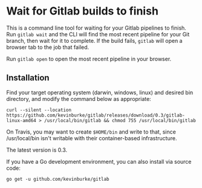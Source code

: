 # Wait for Gitlab builds to finish

This is a command line tool for waiting for your Gitlab pipelines to finish.
Run `gitlab wait` and the CLI will find the most recent pipeline for your Git
branch, then wait for it to complete. If the build fails, `gitlab` will open a
browser tab to the job that failed.

Run `gitlab open` to open the most recent pipeline in your browser.

## Installation

Find your target operating system (darwin, windows, linux) and desired bin
directory, and modify the command below as appropriate:

    curl --silent --location https://github.com/kevinburke/gitlab/releases/download/0.3/gitlab-linux-amd64 > /usr/local/bin/gitlab && chmod 755 /usr/local/bin/gitlab

On Travis, you may want to create `$HOME/bin` and write to that, since
/usr/local/bin isn't writable with their container-based infrastructure.

The latest version is 0.3.

If you have a Go development environment, you can also install via source code:

    go get -u github.com/kevinburke/gitlab
